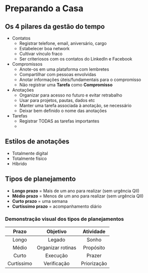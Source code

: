 # Preparando a Casa

## Os 4 pilares da gestão do tempo

- Contatos
	- Registrar telefone, email, aniversário, cargo
	- Estabelecer boa network
	- Cultivar vínculo fraco
	- Ser criteriosos com os contatos do LinkedIn e Facebook
- Compromissos
	- Anote-os em uma plataforma com lembretes
	- Compartilhar com pessoas envolvidas
	- Anotar informações úteis/fundamentais para o compromisso
	- Não registrar uma **Tarefa** como **Compromisso**
- Anotações
	- Organizar para acesso no futuro e evitar retrabalho
	- Usar para projetos, pautas, dados etc
	- Manter uma tarefa associada à anotação, se necessário
	- Deixar bem definido o nome das anotações
- Tarefas
	- Registrar TODAS as tarefas importantes
	- 

## Estilos de anotações

- Totalmente digital
- Totalmente físico
- Híbrido

## Tipos de planejamento

- **Longo prazo** = Mais de um ano para realizar (sem urgência QII)
- **Médio prazo** = Menos de um ano para realizar (sem urgência QII)
- **Curto prazo** = uma semana
- **Curtíssimo prazo** = acompanhamento diário

### Demonstração visual dos tipos de planejamentos

Prazo | Objetivo | Atividade
:-:|:-:|:-:
Longo | Legado | Sonho
Médio | Organizar rotinas |  Propósito
Curto | Execução | Prazer
Curtíssimo | Verificação | Priorização
<!--stackedit_data:
eyJoaXN0b3J5IjpbMzY5NjExMjE2LDI4MTg4NjI3LDE2ODA2OT
IzOTQsMTc1MzYxNjc3MSw0NzM5MjI0OTgsNDk4NjkxMTAsMTA2
NDQ3MzkzNywtNjkzMDE1NzM0LC01NzMxNjU1Miw1MDU3NTA1ND
BdfQ==
-->